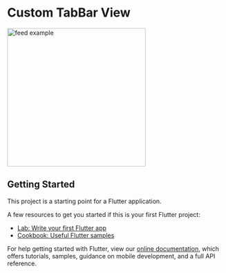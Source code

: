 # Custom TabBar View

<img src="https://user-images.githubusercontent.com/60619133/99182443-07b8f080-275b-11eb-99f2-efaa767d7023.png" alt="feed example" width = "320">

## Getting Started

This project is a starting point for a Flutter application.

A few resources to get you started if this is your first Flutter project:

- [Lab: Write your first Flutter app](https://flutter.dev/docs/get-started/codelab)
- [Cookbook: Useful Flutter samples](https://flutter.dev/docs/cookbook)

For help getting started with Flutter, view our
[online documentation](https://flutter.dev/docs), which offers tutorials,
samples, guidance on mobile development, and a full API reference.
